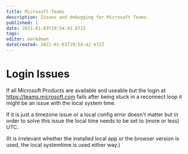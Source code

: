 ```yaml
---
title: Microsoft Teams
description: Issues and debugging for Microsoft Teams.
published: 1
date: 2021-01-03T19:54:42.672Z
tags: 
editor: markdown
dateCreated: 2021-01-03T19:54:42.672Z
---
```


# Login Issues
If all Microsoft Products are available and useable but the login at https://teams.microsoft.com fails after being stuck in a reconnect loop it might be an issue with the local system time. 

If it is just a timezone issue or a local config error doesn't matter but in order to solve this issue the local time needs to be set to (more or less) UTC.

(It is irrelevant whether the installed local app or the browser version is used, the local systemtime is used either way.)
